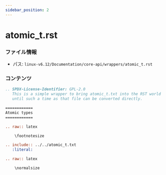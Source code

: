 ```yaml
---
sidebar_position: 2
---
```

# atomic_t.rst

### ファイル情報

- パス: `linux-v6.12/Documentation/core-api/wrappers/atomic_t.rst`

### コンテンツ

```rst
.. SPDX-License-Identifier: GPL-2.0
   This is a simple wrapper to bring atomic_t.txt into the RST world
   until such a time as that file can be converted directly.

============
Atomic types
============

.. raw:: latex

    \footnotesize

.. include:: ../../atomic_t.txt
   :literal:

.. raw:: latex

    \normalsize


```
